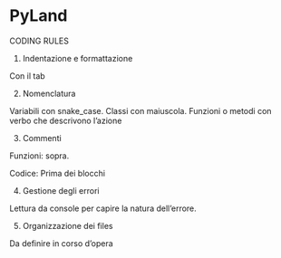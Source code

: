 # PyLand


CODING RULES

1. Indentazione e formattazione

Con il tab

2. Nomenclatura

Variabili con snake_case. Classi con maiuscola. Funzioni o metodi con verbo che descrivono l’azione

3. Commenti

Funzioni: sopra.

Codice: Prima dei blocchi

4. Gestione degli errori

Lettura da console per capire la natura dell’errore.

5. Organizzazione dei files

Da definire in corso d’opera

